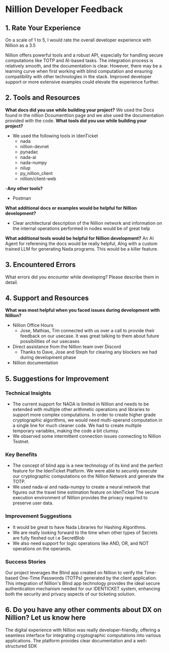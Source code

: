 # Nillion Developer Feedback

## 1.	Rate Your Experience

On a scale of 1 to 5, I would rate the overall developer experience with Nillion as a 3.5

Nillion offers powerful tools and a robust API, especially for handling secure computations like TOTP and AI-based tasks. The integration process is relatively smooth, and the documentation is clear. However, there may be a learning curve when first working with blind computation and ensuring compatibility with other technologies in the stack. Improved developer support or more extensive examples could elevate the experience further.

## 2.	Tools and Resources

**What docs did you use while building your project?**
 We used the Docs found in the nillion Dcoumenttion page and we alse used the documentation provided with the code.
**What tools did you use while building your project?**
- We used the following tools in IdenTicket
  * nada
  * nillion-devnet
  * pynadac
  * nada-ai
  * nada-numpy
  * nilup
  * py_nillion_client
  * nillion/client-web
  
-**Any other tools?**
  * Postman

**What additional docs or examples would be helpful for Nillion development?**
  * Clear architectural description of the Nillion network and information on the internal operations performed in nodes would be of great help

**What additional tools would be helpful for Nillion development?**
 An AI Agent for referening the docs would be really helpful, Alng with a custom trained LLM for generating Nada programs. This would be a killer feature.
 
## 3.	Encountered Errors

What errors did you encounter while developing? Please describe them in detail.


## 4. Support and Resources

**What was most helpful when you faced issues during development with Nillion?**
- Nillion Office Hours
  * Jose, Mathias, Tim connected with us over a call to provide their feedback on our usecase. It was great talking to them about future possibilities of our usecases
- Direct assistance from the Nillion team over Discord
  * Thanks to Dave, Jose and Steph for clearing any blockers we had during development phase
- Nillion documentation

## 5. Suggestions for Improvement

<h3>Technical Insights</h3>
<ul>
<li>The current support for NADA is limited in Nillion and needs to be extended with multiple other arithmetic operations and libraries to support more complex computations. In order to create higher grade cryptographic algorithms, we would need multi-operand computation in a single line for much cleaner code. We had to create multiple temporary variables, making the code a bit clumsy.</li>
<li>We observed some intermittent connection issues connecting to Nillion Testnet.</li>
</ul>
<h3>Key Benefits</h3>
<ul>
<li>The concept of blind app is a new technology of its kind and the perfect feature for the IdenTicket Platform. We were able to securely execute our cryptographic computations on the Nillion Network and generate the TOTP.</li>
<li>We used nada-ai and nada-numpy to create a neural network that figures out the travel time estimation feature on IdenTicket The secure execution environment of Nillion provides the privacy required to preserve user data.</li>
</ul>
<h3>Improvement Suggestions</h3>
<ul>
<li>It would be great to have Nada Libraries for Hashing Algorithms.</li>
<li>We are really looking forward to the time when other types of Secrets are fully fleshed out i.e  SecretBlob</li>
<li>We also need support for logic operations like AND, OR, and NOT operations on the operands.</li>
</ul>
<h3>Success Stories</h3>
<p>Our project leverages the Blind app created on Nillion to verify the Time-based One-Time Passwords (TOTPs) generated by the client application. This integration of Nillion's Blind app technology provides the ideal secure authentication mechanism needed for our IDENTICKET system, enhancing both the security and privacy aspects of our ticketing solution.</p>

## 6. Do you have any other comments about DX on Nillion? Let us know here
<p>The digital experience with Nillion was really developer-friendly, offering a seamless interface for integrating cryptographic computations into various applications. The platform provides clear documentation and a well-structured SDK</p>

